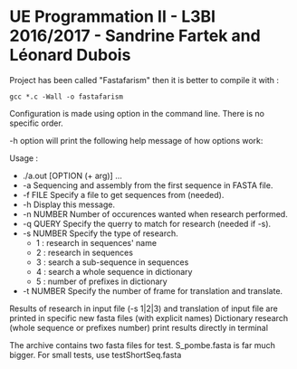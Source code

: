 # UE Programmation II - L3BI 2016/2017 - Sandrine Fartek and Léonard Dubois


Project has been called "Fastafarism" then it is better to compile it with :

`gcc *.c -Wall -o fastafarism`


Configuration is made using option in the command line. There is no specific order.

-h option will print the following help message of how options work:

Usage : 
* ./a.out [OPTION (+ arg)] ...
* -a       	Sequencing and assembly from the first sequence in FASTA file.
* -f FILE  	Specify a file to get sequences from (needed).
* -h       	Display this message.
* -n NUMBER	Number of occurences wanted when research performed.
* -q QUERY 	Specify the querry to match for research (needed if -s).
* -s NUMBER	Specify the type of research.
	* 1 : research in sequences' name
	* 2 : research in sequences
	* 3 : search a sub-sequence in sequences
	* 4 : search a whole sequence in dictionary
	* 5 : number of prefixes in dictionary
* -t NUMBER	Specify the number of frame for translation and translate.



Results of research in input file (-s 1|2|3) and translation of input file are printed in specific new fasta files (with explicit names)
Dictionary research (whole sequence or prefixes number) print results directly in terminal

The archive contains two fasta files for test.
S_pombe.fasta is far much bigger. For small tests, use testShortSeq.fasta
